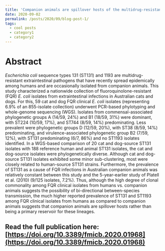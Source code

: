 ```yaml
---
title: 'Companion animals are spillover hosts of the multidrug-resistant human extraintestinal _Escherichia coli_ pandemic clones ST131 and ST1193'
date: 2020-09-02
permalink: /posts/2020/09/blog-post-1/
tags:
  - cool posts
  - category1
  - category2
---
```


Abstract
======
_Escherichia coli_ sequence types 131 (ST131) and 1193 are multidrug-resistant extraintestinal pathogens that have recently spread epidemically among humans and are occasionally isolated from companion animals. This study characterized a nationwide collection of fluoroquinolone-resistant (FQR) _E. coli_ isolates from extraintestinal infections in Australian cats and dogs. For this, 59 cat and dog FQR clinical _E. coli_ isolates (representing 6.9% of an 855-isolate collection) underwent PCR-based phylotyping and whole-genome sequencing (WGS). Isolates from commensal-associated phylogenetic groups A (14/59, 24%) and B1 (18/59, 31%) were dominant, with ST224 (10/59, 17%), and ST744 (8/59, 14%) predominating. Less prevalent were phylogenetic groups D (12/59, 20%), with ST38 (8/59, 14%) predominating, and virulence-associated phylogenetic group B2 (7/59, 12%), with ST131 predominating (6/7, 86%) and no ST1193 isolates identified. In a WGS-based comparison of 20 cat and dog-source ST131 isolates with 188 reference human and animal ST131 isolates, the cat and dog-source isolates were phylogenetically diverse. Although cat and dog-source ST131 isolates exhibited some minor sub-clustering, most were closely related to human-source ST131 strains. Furthermore, the prevalence of ST131 as a cause of FQR infections in Australian companion animals was relatively constant between this study and the 5-year-earlier study of Platell et al. (2010) (9/125 isolates, 7.2%). Thus, although the high degree of clonal commonality among FQR clinical isolates from humans vs. companion animals suggests the possibility of bi-directional between-species transmission, the much higher reported prevalence of ST131 and ST1193 among FQR clinical isolates from humans as compared to companion animals suggests that companion animals are spillover hosts rather than being a primary reservoir for these lineages.

Read the full publication here: [https://doi.org/10.3389/fmicb.2020.01968](https://doi.org/10.3389/fmicb.2020.01968)
------
